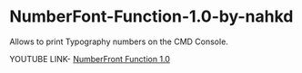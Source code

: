 # NumberFont-Function-1.0-by-nahkd
Allows to print Typography numbers on the CMD Console.

YOUTUBE LINK- [NumberFront Function 1.0](https://www.youtube.com/watch?v=vJT39p9un1k)
